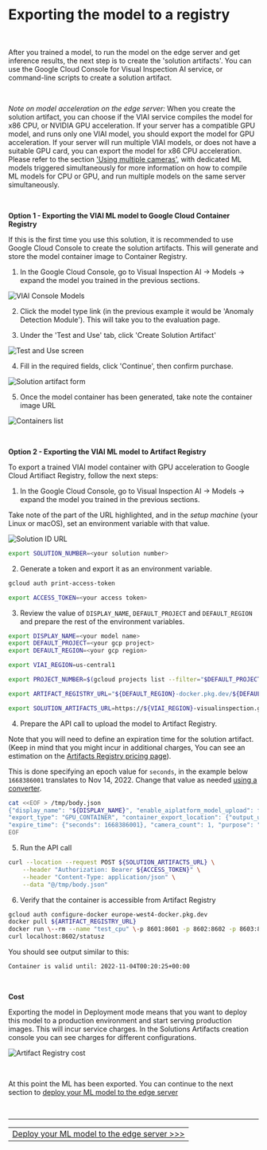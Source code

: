 # Exporting the model to a registry

<br>

After you trained a model, to run the model on the edge server and get inference results, the next step is to create the 'solution artifacts'. You can use the Google Cloud Console for Visual Inspection AI service, or command-line scripts to create a solution artifact.

<br>

_Note on model acceleration on the edge server:_ When you create the solution artifact, you can choose if the VIAI service compiles the model for x86 CPU, or NVIDIA GPU acceleration. If your server has a compatible GPU model, and runs only one VIAI model, you should export the model for GPU acceleration.
If your server will run multiple VIAI models, or does not have a suitable GPU card, you can export the model for x86 CPU acceleration. Please refer to the section ['Using multiple cameras'](./usingmultiplecameras.md), with dedicated ML models triggered simultaneously for more information on how to compile ML models for CPU or GPU, and run multiple models on the same server simultaneously.

<br>

__Option 1 - Exporting the VIAI ML model to Google Cloud Container Registry__

If this is the first time you use this solution, it is recommended to use Google Cloud Console to create the solution artifacts. This will generate and store the model container image to Container Registry.

1. In the Google Cloud Console, go to Visual Inspection AI -> Models -> expand the model you trained in the previous sections.

![VIAI Console Models](./images/export_to_container_registry_step_1.png)

2. Click the model type link (in the previous example it would be 'Anomaly Detection Module'). This will take you to the evaluation page.

3. Under the 'Test and Use' tab, click 'Create Solution Artifact'

![Test and Use screen](./images/export_to_container_registry_step_2.png)

4. Fill in the required fields, click 'Continue', then confirm purchase.

![Solution artifact form](./images/export_to_container_registry_step_3.png)

5. Once the model container has been generated, take note the container image URL

![Containers list](./images/export_to_container_registry_step_4.png)

<br>

__Option 2 - Exporting the VIAI ML model to Artifact Registry__

To export a trained VIAI model container with GPU acceleration to Google Cloud Artifiact Registry, follow the next steps:

1. In the Google Cloud Console, go to Visual Inspection AI -> Models -> expand the model you trained in the previous sections.

Take note of the part of the URL highlighted, and in the _setup machine_ (your Linux or macOS), set an environment variable with that value.

![Solution ID URL](./images/export_to_artifact_registry_step_1.png)

```bash
export SOLUTION_NUMBER=<your solution number>
```

2. Generate a token and export it as an environment variable.

```bash
gcloud auth print-access-token
```

```bash
export ACCESS_TOKEN=<your access token>
```

3. Review the value of `DISPLAY_NAME`, `DEFAULT_PROJECT` and `DEFAULT_REGION` and prepare the rest of the environment variables.

```bash
export DISPLAY_NAME=<your model name>
export DEFAULT_PROJECT=<your gcp project>
export DEFAULT_REGION=<your gcp region>

export VIAI_REGION=us-central1

export PROJECT_NUMBER=$(gcloud projects list --filter="$DEFAULT_PROJECT" --format="value(PROJECT_NUMBER)")

export ARTIFACT_REGISTRY_URL="${DEFAULT_REGION}-docker.pkg.dev/${DEFAULT_PROJECT}/viai-models/${DISPLAY_NAME}:gpu-20221014003"

export SOLUTION_ARTIFACTS_URL=https://${VIAI_REGION}-visualinspection.googleapis.com/v1/projects/${PROJECT_NUMBER}/locations/${VIAI_REGION}/solutions/${SOLUTION_NUMBER}/solutionArtifacts
```

4. Prepare the API call to upload the model to Artifact Registry.

Note that you will need to define an expiration time for the solution artifact. (Keep in mind that you might incur in additional charges, You can see an estimation on the [Artifacts Registry pricing page](https://cloud.google.com/artifact-registry/pricing)).

This is done specifying an epoch value for `seconds`, in the example below `1668386001` translates to Nov 14, 2022. Change that value as needed [using a converter](https://www.epochconverter.com/).

```bash
cat <<EOF > /tmp/body.json
{"display_name": "${DISPLAY_NAME}", "enable_aiplatform_model_upload": false, 
"export_type": "GPU_CONTAINER", "container_export_location": {"output_uri": "${ARTIFACT_REGISTRY_URL}"}, 
"expire_time": {"seconds": 1668386001}, "camera_count": 1, "purpose": "deployment"}
EOF
```

5. Run the API call

```bash
curl --location --request POST ${SOLUTION_ARTIFACTS_URL} \
    --header "Authorization: Bearer ${ACCESS_TOKEN}" \
    --header "Content-Type: application/json" \
    --data "@/tmp/body.json"
```

6. Verify that the container is accessible from Artifact Registry

```bash
gcloud auth configure-docker europe-west4-docker.pkg.dev
docker pull ${ARTIFACT_REGISTRY_URL}
docker run \--rm --name "test_cpu" \-p 8601:8601 -p 8602:8602 -p 8603:8603 \-t ${IMAGE_TAG}
curl localhost:8602/statusz
```

You should see output similar to this:

```text
Container is valid until: 2022-11-04T00:20:25+00:00
```

<br>

__Cost__

Exporting the model in Deployment mode means that you want to deploy this model to a production environment and start serving production images. This will incur service charges. In the Solutions Artifacts creation console you can see charges for different configurations.

![Artifact Registry cost](./images/artifact_registry_cost.png)

<br>

At this point the ML has been exported. You can continue to the next section to [deploy your ML model to the edge server](./modeltoedge.md)

<br>

___

<table width="100%">
<tr><td><a href="./modeltoedge.md">Deploy your ML model to the edge server >>></td></tr>
</table>
